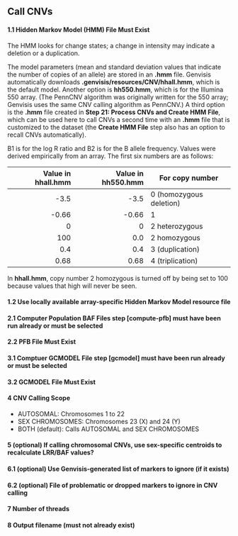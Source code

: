 ## Call CNVs

#### 1.1 Hidden Markov Model (HMM) File Must Exist
The HMM looks for change states; a change in intensity may indicate a deletion or a duplication.

The model parameters (mean and standard deviation values that indicate the number of copies of an allele) are stored in an **.hmm** file. Genvisis automatically downloads **.genvisis/resources/CNV/hhall.hmm**, which is the default model. Another option is **hh550.hmm**, which is for the Illumina 550 array. (The PennCNV algorithm was originally written for the 550 array; Genvisis uses the same CNV calling algorithm as PennCNV.) A third option is the **.hmm** file created in **Step 21: Process CNVs and Create HMM File**, which can be used here to call CNVs a second time with an **.hmm** file that is customized to the dataset (the **Create HMM File** step also has an option to recall CNVs automatically).


B1 is for the log R ratio and B2 is for the B allele frequency. Values were derived empirically from an array. The first six numbers are as follows:

| Value in **hhall.hmm** | Value in **hh550.hmm** | For copy number |
| ---: | ---: | ---|
| -3.5 | -3.5 | 0 (homozygous deletion) |
| -0.66 | -0.66 | 1 |
| 0 | 0 | 2 heterozygous |
| 100 | 0.0 | 2 homozygous |
| 0.4 | 0.4 | 3 (duplication) |
| 0.68 | 0.68 | 4 (triplication) |

In **hhall.hmm**, copy number 2 homozygous is turned off by being set to 100 because values that high will never be seen.

#### 1.2 Use locally available array-specific Hidden Markov Model resource file

#### 2.1 Computer Population BAF Files step [compute-pfb] must have been run already or must be selected

#### 2.2 PFB File Must Exist

#### 3.1 Comptuer GCMODEL File step [gcmodel] must have been run already or must be selected

#### 3.2 GCMODEL File Must Exist

#### 4 CNV Calling Scope

* AUTOSOMAL: Chromosomes 1 to 22
* SEX CHROMOSOMES: Chromosomes 23 (X) and 24 (Y)
* BOTH (default): Calls AUTOSOMAL and SEX CHROMOSOMES

#### 5 (optional) If calling chromosomal CNVs, use sex-specific centroids to recalculate LRR/BAF values?

#### 6.1 (optional) Use Genvisis-generated list of markers to ignore (if it exists)

#### 6.2 (optional) File of problematic or dropped markers to ignore in CNV calling

#### 7 Number of threads

#### 8 Output filename (must not already exist)
